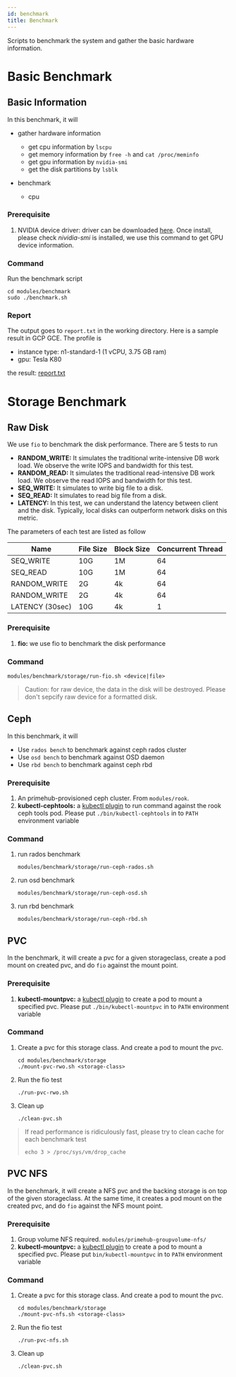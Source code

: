 ```yaml
---
id: benchmark
title: Benchmark
---
```


Scripts to benchmark the system and gather the basic hardware information.


# Basic Benchmark

## Basic Information

In this benchmark, it will

- gather hardware information

  - get cpu information by `lscpu`
  - get memory information by `free -h` and `cat /proc/meminfo`
  - get gpu information by `nvidia-smi`
  - get the disk partitions by `lsblk`

- benchmark
  - cpu

### Prerequisite

1. NVIDIA device driver: driver can be downloaded [here](https://developer.nvidia.com/cuda-downloads?target_os=Linux&target_arch=x86_64). Once install, please check _nividia-smi_ is installed, we use this command to get GPU device information.

### Command

Run the benchmark script

```
cd modules/benchmark
sudo ./benchmark.sh
```



### Report

The output goes to `report.txt` in the working directory. Here is a sample result in GCP GCE. The profile is

- instance type: n1-standard-1 (1 vCPU, 3.75 GB ram)
- gpu: Tesla K80

the result: [report.txt](modules/benchmark/report-sample.txt)


# Storage Benchmark

## Raw Disk

We use `fio` to benchmark the disk performance. There are 5 tests to run

- **RANDOM_WRITE:** It simulates the traditional write-intensive DB work load. We observe the write IOPS and bandwidth for this test.
- **RANDOM_READ:** It simulates the traditional read-intensive DB work load. We observe the read IOPS and bandwidth for this test.
- **SEQ_WRITE:** It simulates to write big file to a disk.
- **SEQ_READ:** It simulates to read big file from a disk.
- **LATENCY:** In this test, we can understand the latency between client and the disk. Typically, local disks can outperform network disks on this metric.

The parameters of each test are listed as follow

| Name            | File Size  | Block Size | Concurrent Thread | 
| --------------- | -----------| -----------| ----------------- |
| SEQ_WRITE       | 10G        | 1M         | 64                |
| SEQ_READ        | 10G        | 1M         | 64                |
| RANDOM_WRITE    | 2G         | 4k         | 64                |
| RANDOM_WRITE    | 2G         | 4k         | 64                |
| LATENCY (30sec) | 10G        | 4k         | 1                 |


### Prerequisite
1. **fio:** we use fio to benchmark the disk performance

### Command

```
modules/benchmark/storage/run-fio.sh <device|file>
```

> Caution: for raw device, the data in the disk will be destroyed. Please don't sepcify raw device for a formatted disk.



## Ceph

In this benchmark, it will

- Use `rados bench` to benchmark against ceph rados cluster
- Use `osd bench` to benchmark against OSD daemon
- Use `rbd bench` to benchmark against ceph rbd

### Prerequisite

1. An primehub-provisioned ceph cluster. From `modules/rook`.
1. **kubectl-cephtools:** a [kubectl plugin](https://kubernetes.io/docs/tasks/extend-kubectl/kubectl-plugins/) to run command against the rook ceph tools pod. Please put `./bin/kubectl-cephtools` in to `PATH` environment variable

### Command

1. run rados benchmark

    ```
    modules/benchmark/storage/run-ceph-rados.sh
    ```
    
1. run osd benchmark

    ```
    modules/benchmark/storage/run-ceph-osd.sh
    ```

1. run rbd benchmark


    ```
    modules/benchmark/storage/run-ceph-rbd.sh
    ```

## PVC

In the benchmark, it will create a pvc for a given storageclass, create a pod mount on created pvc, and do `fio` against the mount point.

### Prerequisite

1. **kubectl-mountpvc:** a [kubectl plugin](https://kubernetes.io/docs/tasks/extend-kubectl/kubectl-plugins/) to create a pod to mount a specified pvc. Please put `./bin/kubectl-mountpvc` in to `PATH` environment variable

### Command

1. Create a pvc for this storage class. And create a pod to mount the pvc.

    ```
    cd modules/benchmark/storage
    ./mount-pvc-rwo.sh <storage-class>
    ```

2. Run the fio test

    ```
    ./run-pvc-rwo.sh
    ```

3. Clean up

    ```
    ./clean-pvc.sh
    ```

> If read performance is ridiculously fast, please try to clean cache for each benchmark test
> 
> ```   
> echo 3 > /proc/sys/vm/drop_cache
> ```


## PVC NFS

In the benchmark, it will create a NFS pvc and the backing storage is on top of the given storageclass. At the same time, it creates a pod mount on the created pvc, and do `fio` against the NFS mount point.

### Prerequisite

1. Group volume NFS required. `modules/primehub-groupvolume-nfs/`
1. **kubectl-mountpvc:** a [kubectl plugin](https://kubernetes.io/docs/tasks/extend-kubectl/kubectl-plugins/) to create a pod to mount a specified pvc. Please put `bin/kubectl-mountpvc` in to `PATH` environment variable


### Command

1. Create a pvc for this storage class. And create a pod to mount the pvc.

    ```
    cd modules/benchmark/storage
    ./mount-pvc-nfs.sh <storage-class>
    ```

2. Run the fio test

    ```
    ./run-pvc-nfs.sh
    ```

3. Clean up

    ```
    ./clean-pvc.sh
    ```
